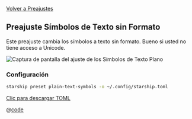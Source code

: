 [Volver a Preajustes](./README.md#plain-text-symbols)

## Preajuste Símbolos de Texto sin Formato

Este preajuste cambia los símbolos a texto sin formato. Bueno si usted no tiene acceso a Unicode.

![Captura de pantalla del ajuste de los Símbolos de Texto Plano](/presets/img/plain-text-symbols.png)

### Configuración

```sh
starship preset plain-text-symbols -o ~/.config/starship.toml
```

[Clic para descargar TOML](/presets/toml/plain-text-symbols.toml)

@[code](../../.vuepress/public/presets/toml/plain-text-symbols.toml)
